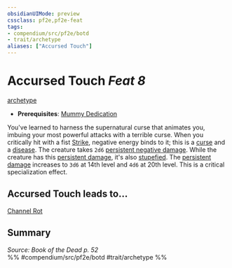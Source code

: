 ```yaml
---
obsidianUIMode: preview
cssclass: pf2e,pf2e-feat
tags:
- compendium/src/pf2e/botd
- trait/archetype
aliases: ["Accursed Touch"]
---
```

# Accursed Touch  *Feat 8*  
[archetype](rules/traits/archetype.md "Archetype Feat Trait")  

- **Prerequisites**: [Mummy Dedication](compendium/feats/mummy-dedication-botd.md)

You've learned to harness the supernatural curse that animates you, imbuing your most powerful attacks with a terrible curse. When you critically hit with a fist [Strike](rules/actions/strike.md), negative energy binds to it; this is a [curse](rules/traits/curse.md "Curse Effect Trait") and a [disease](rules/traits/disease.md "Disease Effect Trait"). The creature takes `2d6` [persistent negative damage](rules/conditions.md#Persistent%20Damage). While the creature has this [persistent damage](rules/conditions.md#Persistent%20Damage), it's also [stupefied](rules/conditions.md#Stupefied). The [persistent damage](rules/conditions.md#Persistent%20Damage) increases to `3d6` at 14th level and `4d6` at 20th level. This is a critical specialization effect.

## Accursed Touch leads to...

[Channel Rot](compendium/feats/channel-rot-botd.md)

## Summary

*Source: Book of the Dead p. 52*  
%% #compendium/src/pf2e/botd #trait/archetype %%